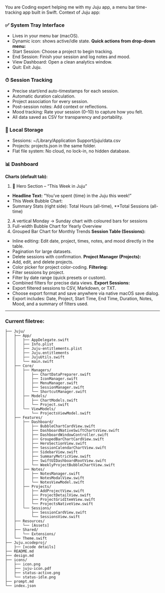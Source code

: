 You are Coding expert helping me with my Juju app, a menu bar time-tracking app built in Swift.
Context of Juju app:

### ✅ System Tray Interface
- Lives in your menu bar (macOS).
- Dynamic icon: shows active/idle state.
**Quick actions from drop-down menu:**
- Start Session: Choose a project to begin tracking.
- End Session: Finish your session and log notes and mood.
- View Dashboard: Open a clean analytics window.
- Quit: Exit Juju.
### ⏱ Session Tracking
- Precise start/end auto-timestamps for each session.
- Automatic duration calculation.
- Project association for every session.
- Post-session notes: Add context or reflections.
- Mood tracking: Rate your session (0–10) to capture how you felt.
- All data saved as CSV for transparency and portability.
### 📁 Local Storage
- Sessions: ~/Library/Application Support/juju/data.csv
- Projects: projects.json in the same folder.
- Flat file system: No cloud, no lock-in, no hidden database.
### 📊 Dashboard
**Charts (default tab):**
1. 🪩 Hero Section – “This Week in Juju”
- **Headline Text:** “You’ve spent {time} in the Juju this week!”
- This Week Bubble Chart:
- Summary Stats (right side): Total Hours (all-time), **Total Sessions (all-time)
2. A vertical Monday -> Sunday chart with coloured bars for sessions
3. Full-width Bubble Chart for Yearly Overview
4. Grouped Bar Chart for Monthly Trends
**Session Table (Sessions):**
- Inline editing: Edit date, project, times, notes, and mood directly in the table.
- Pagination for large datasets.
- Delete sessions with confirmation.
**Project Manager (Projects):**
- Add, edit, and delete projects.
- Color picker for project color-coding.
**Filtering:**
- Filter sessions by project.
- Filter by date range (quick presets or custom).
- Combined filters for precise data views.
**Export Sessions:**
- Export filtered sessions to CSV, Markdown, or TXT.
- Choose export format and save anywhere via native macOS save dialog.
- Export includes: Date, Project, Start Time, End Time, Duration, Notes, Mood, and a summary of filters used.

---

### Current filetree:

```
├── Juju/
│   ├── App/
│   │   ├── AppDelegate.swift
│   │   ├── Info.plist
│   │   ├── Juju-entitlements.plist
│   │   ├── Juju.entitlements
│   │   ├── JujuUtils.swift
│   │   └── main.swift
│   ├── Core/
│   │   ├── Managers/
│   │   │   ├── ChartDataPreparer.swift
│   │   │   ├── IconManager.swift
│   │   │   ├── MenuManager.swift
│   │   │   ├── SessionManager.swift
│   │   │   └── ShortcutManager.swift
│   │   ├── Models/
│   │   │   ├── ChartModels.swift
│   │   │   └── Project.swift
│   │   └── ViewModels/
│   │       └── ProjectsViewModel.swift
│   ├── Features/
│   │   ├── Dashboard/
│   │   │   ├── BubbleChartCardView.swift
│   │   │   ├── DashboardNativeSwiftChartsView.swift
│   │   │   ├── DashboardWindowController.swift
│   │   │   ├── GroupedBarChartCardView.swift
│   │   │   ├── HeroSectionView.swift
│   │   │   ├── SessionCalendarChartView.swift
│   │   │   ├── SidebarView.swift
│   │   │   ├── SummaryMetricView.swift
│   │   │   ├── SwiftUIDashboardRootView.swift
│   │   │   └── WeeklyProjectBubbleChartView.swift
│   │   ├── Notes/
│   │   │   ├── NotesManager.swift
│   │   │   ├── NotesModalView.swift
│   │   │   └── NotesViewModel.swift
│   │   ├── Projects/
│   │   │   ├── AddProjectView.swift
│   │   │   ├── ProjectDetailView.swift
│   │   │   ├── ProjectGridItemView.swift
│   │   │   └── ProjectsNativeView.swift
│   │   └── Sessions/
│   │       ├── SessionCardView.swift
│   │       └── SessionsView.swift
│   ├── Resources/
│   │   └── [Assets]
│   ├── Shared/
│   │   └── Extensions/
│   └── Theme.swift
├── Juju.xcodeproj/
│   ├── [xcode details]
├── README.md
├── design.md
├── icons/
│   ├── icon.png
│   ├── juju-icon.pdf
│   ├── status-active.png
│   └── status-idle.png
├── prompt.md
└── index.json
```